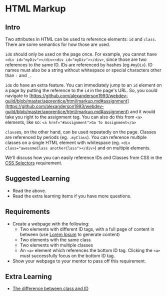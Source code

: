# HTML Markup

## Intro

Two attributes in HTML can be used to reference elements: `id` and `class`. There are some semantics for how those are used. 

`id`s should only be used on the page once. For example, you cannot have `<div id="myDiv"></div><div id="myDiv"></div>`, since those are two references to the same ID. IDs are referenced by hashes (eg `#myDiv`). ID names must also be a string without whitespace or special characters other than `-` and `_`.

`id`s do have an extra feature. You can immediately jump to an `id` element on a page by putting the reference to the `id` in the page's URL. So, you could navigate to [https://github.com/alexanderson1993/webdev-guild/blob/master/apprentice/html/markup.md#assignment](https://github.com/alexanderson1993/webdev-guild/blob/master/apprentice/html/markup.md#assignment) and it would take you right to the assignment tag. You can also do this from `<a>` elements, like so: `<a href="#assignment">Go To Assignment</a>`

`class`es, on the other hand, can be used repeatedly on the page. Classes are referenced by periods (eg. `.myClass`). You can reference multiple classes on a single HTML element with whitespace (eg. `<div class="awesomeClass anotherClass"></div>`) and on multiple elements.

We'll discuss how you can easily reference IDs and Classes from CSS in the [CSS Selectors](../css/selectors.md) requirement.

## Suggested Learning

- Read the above.
- Read the extra learning items if you have more questions.

## Requirements

- Create a webpage with the following:
  - Two elements with different ID tags, with a full page of content in between (use [Lorem Ipsum](http://www.lipsum.com) to generate content)
  - Two elements with the same class
  - Two elements with multiple classes
  - An `<a>` element which references the bottom ID tag. Clicking the `<a>` must successfully focus on the bottom ID tag.
- Show your webpage to your mentor to pass off this requirement.

## Extra Learning

- [The difference between class and ID](https://css-tricks.com/the-difference-between-id-and-class/)